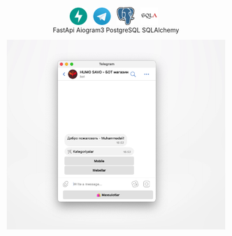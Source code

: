 
<div align="center">
<div class="icon" style="display:inline-block; vertical-align:middle; margin-right:10px;">
  <img src="./static/image/svg/fastapi.svg" width="40">
</div>
<div class="icon" style="display:inline-block; vertical-align:middle; margin-right:10px;">
  <img src="./static/image/svg/telegram.svg" width="40">
</div>
<div class="icon" style="display:inline-block; vertical-align:middle; margin-right:10px;">
  <img src="./static/image/svg/postgresql.svg" width="40">
</div>
<div class="icon" style="display:inline-block; vertical-align:middle; margin-right:10px;">
  <img src="./static/image/svg/sqlchemy.svg" width="40">
</div>
</br>
FastApi Aiogram3 PostgreSQL SQLAlchemy
<p>
  <img src="./static/image/png/img.png" width="500">
</p>
</div>

